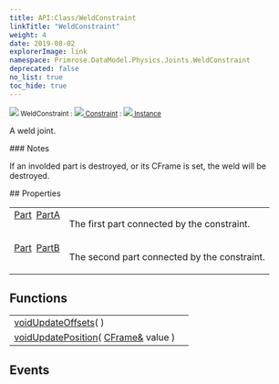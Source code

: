 ```yaml
---
title: API:Class/WeldConstraint
linkTitle: "WeldConstraint"
weight: 4
date: 2019-08-02
explorerImage: link
namespace: Primrose.DataModel.Physics.Joints.WeldConstraint
deprecated: false
no_list: true
toc_hide: true
---
```

<small class="inheritance">
<span class="" href="/docs/api-reference/Class/WeldConstraint"><img src="/icons/silk/link.png"/>&nbsp;WeldConstraint</span>&nbsp;:&nbsp;<a class="" href="/docs/api-reference/Class/Constraint"><img src="/icons/silk/axle.png"/>&nbsp;Constraint</a>&nbsp;:&nbsp;<a class="" href="/docs/api-reference/Class/Instance"><img src="/icons/silk/default.png"/>&nbsp;Instance</a></small>
<p class="summary">

A weld joint.

</p>
### Notes
<p class="remarks">
If an involded part is destroyed, or its CFrame is set, the weld will be destroyed.
</p> 
## Properties
 
<table class="studiohide">
<tbody>
<tr class="function-row ">
<td style="vertical-align:top;white-space:normal;">
<div>
<a class="type" href="/docs/api-reference/Class/Part">Part</a><span class="method-body" style="text-indent: -2em; padding-left: 0.5em"><a class="name" href="PartA">PartA</a></span></td>
<td style="vertical-align:top;white-space:normal;">
<p>
The first part connected by the constraint.
</p></td>
</tr>

<tr class="function-row ">
<td style="vertical-align:top;white-space:normal;">
<div>
<a class="type" href="/docs/api-reference/Class/Part">Part</a><span class="method-body" style="text-indent: -2em; padding-left: 0.5em"><a class="name" href="PartB">PartB</a></span></td>
<td style="vertical-align:top;white-space:normal;">
<p>
The second part connected by the constraint.
</p></td>
</tr>

</tbody>
</table>
 
## Functions
 
<table class="studiohide">
<tbody>
<tr class="function-row ">
<td style="vertical-align:top;white-space:normal;">
<div>
<a class="type" href="/docs/api-reference/System/void">void</a><span class="method-body" style="text-indent: -2em;"><a class="method-name  " href="UpdateOffsets">UpdateOffsets</a></span><span style="display: inline-block">( <span class="param" style="white-space: nowrap"></span> )</span></span></div></td>
<td style="vertical-align:top;white-space:normal;">
</td>
</tr>

<tr class="function-row ">
<td style="vertical-align:top;white-space:normal;">
<div>
<a class="type" href="/docs/api-reference/System/void">void</a><span class="method-body" style="text-indent: -2em;"><a class="method-name  " href="UpdatePosition">UpdatePosition</a></span><span style="display: inline-block">( <span class="param" style="white-space: nowrap"><a class="type" href="/docs/api-reference/Misc/CFrame&">CFrame&</a> value</span> )</span></span></div></td>
<td style="vertical-align:top;white-space:normal;">
</td>
</tr>

</tbody>
</table>
 
## Events
 
<table class="studiohide">
<tbody>
</tbody>
</table>
<b>
</b>
<div class="inheritors">
<ul class="root">
</ul>
</div>
